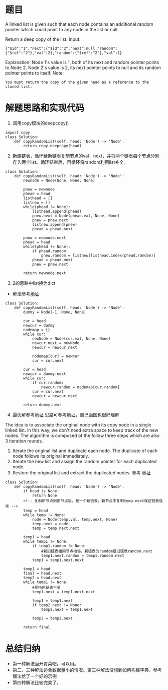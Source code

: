 # 题目
A linked list is given such that each node contains an additional random pointer which could point to any node in the list or null.

Return a deep copy of the list.
Input:
```
{"$id":"1","next":{"$id":"2","next":null,"random":{"$ref":"2"},"val":2},"random":{"$ref":"2"},"val":1}
```
Explanation:
Node 1's value is 1, both of its next and random pointer points to Node 2.
Node 2's value is 2, its next pointer points to null and its random pointer points to itself.
Note:

    You must return the copy of the given head as a reference to the cloned list.

# 解题思路和实现代码
1. 调用copy模块的deepcopy()

```
import copy
class Solution:
    def copyRandomList(self, head: 'Node') -> 'Node':
        return copy.deepcopy(head)
```
2. 新建链表，循环给新链表复制节点的val，next，并将两个链表每个节点分别存入两个list。循环结束后，再循环将random利用list补全。
```
class Solution:
    def copyRandomList(self, head: 'Node') -> 'Node':
        newnode = Node(None, None, None)

        pnew = newnode
        phead = head
        listhead = []
        listnew = []
        while(phead != None):
            listhead.append(phead)
            pnew.next = Node(phead.val, None, None)
            pnew = pnew.next
            listnew.append(pnew)
            phead = phead.next

        pnew = newnode.next
        phead = head
        while(phead != None):
            if phead.random:
                pnew.random = listnew[listhead.index(phead.random)]
            phead = phead.next
            pnew = pnew.next

        return newnode.next
```
3. 2的思路中list换为dict 
- 解法参考<a href="https://leetcode.com/problems/copy-list-with-random-pointer/discuss/261633/Python3-2-pass-solution-beats-100">地址</a>
``` 
class Solution:
    def copyRandomList(self, head: 'Node') -> 'Node':
        dummy = Node(-1, None, None)

        cur = head
        newcur = dummy
        nodemap = {}
        while cur:
            newNode = Node(cur.val, None, None)
            newcur.next = newNode
            newcur = newcur.next

            nodemap[cur] = newcur
            cur = cur.next

        cur = head
        newcur = dummy.next
        while cur:
            if cur.random:
                newcur.random = nodemap[cur.random]
            cur = cur.next
            newcur = newcur.next

        return dummy.next
``` 
4. 最优解参考<a href="https://leetcode.com/problems/copy-list-with-random-pointer/discuss/259899/Python-O(n)-100-faster-than-others">地址</a>
   思路可参考<a href="https://www.cnblogs.com/zuoyuan/p/3745126.html">地址</a>，自己画图也很好理解
   
The idea is to associate the original node with its copy node in a single linked list. In this way, we don't need extra space to keep track of the new nodes.
The algorithm is composed of the follow three steps which are also 3 iteration rounds.

1. Iterate the original list and duplicate each node. The duplicate of each node follows its original immediately.
2. Iterate the new list and assign the random pointer for each duplicated node.
3. Restore the original list and extract the duplicated nodes.
参考 <a href="https://leetcode.com/problems/copy-list-with-random-pointer/discuss/43491/A-solution-with-constant-space-complexity-O(1)-and-linear-time-complexity-O(N)">地址</a>
```
class Solution:
    def copyRandomList(self, head: 'Node') -> 'Node':
        if head is None:
            return None
        <!-- 复制新节点到旧节点后，是一个新链表。新节点中复制temp.next保证链表连续 -->
        temp = head
        while temp != None:
            node = Node(temp.val, temp.next, None)
            temp.next = node
            temp = temp.next.next
    
        temp1 = head
        while temp1 != None:
            if temp1.random != None:
                #新旧链表相同节点相邻，新链表的random是旧链表random.next
                temp1.next.random = temp1.random.next
            temp1 = temp1.next.next
        
        temp1 = head
        final = head.next
        temp2 = head.next
        while temp1 != None:
            #保持原链表不变
            temp1.next = temp1.next.next

            temp1 = temp1.next
            if temp2.next != None:
                temp2.next = temp1.next
            
            temp2 = temp2.next
        
        return final
```
# 总结归纳
- 第一种解法当开胃菜吧。可以用。
- 第二，三种解法适合数据量小的情况。第三种解法没想到如何构建字典，参考解法给了一个好的示例
- 第四种解法比较完美了。

